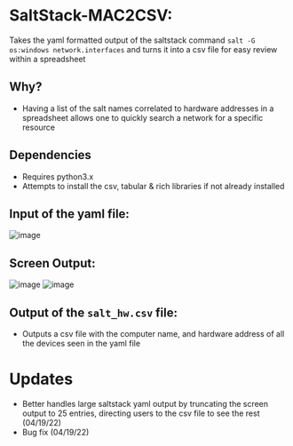 # SaltStack-MAC2CSV:

Takes the yaml formatted output of the saltstack command ```salt -G os:windows network.interfaces``` and turns it into a csv file for easy review within a spreadsheet

## Why?
* Having a list of the salt names correlated to hardware addresses in a spreadsheet allows one to quickly search a network for a specific resource

## Dependencies
* Requires python3.x
* Attempts to install the csv, tabular & rich libraries if not already installed


## Input of the yaml file:<br>
![image](https://user-images.githubusercontent.com/48565067/163863260-705b6f67-377e-4092-8e5e-7888d9dc112e.png)

## Screen Output:<br>
![image](https://user-images.githubusercontent.com/48565067/163861368-2bb6b511-e1b4-493a-9bea-676be2dd2475.png)
![image](https://user-images.githubusercontent.com/48565067/163862051-c00fcde6-55f1-4771-a6c4-73d88ae1243e.png)

## Output of the ```salt_hw.csv``` file:
* Outputs a csv file with the computer name, and hardware address of all the devices seen in the yaml file

# Updates
* Better handles large saltstack yaml output by truncating the screen output to 25 entries, directing users to the csv file to see the rest (04/19/22)
* Bug fix (04/19/22)

